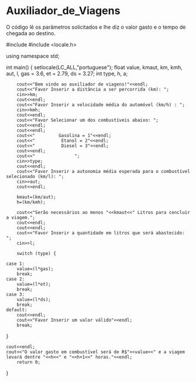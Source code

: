 # Auxiliador_de_Viagens
O código lê os parâmetros solicitados e lhe diz o valor gasto e o tempo de chegada ao destino.

#include <iostream>
#include <locale.h>

using namespace std;

int main()
{
    setlocale(LC_ALL,"portuguese");
    float value, kmaut, km, kmh, aut, l, gas = 3.6, et = 2.79, ds = 3.27;
    int type, h, a;

        cout<<"Bem vindo ao auxiliador de viagens!"<<endl;
        cout<<"Favor Inserir a distância a ser percorrida (km): ";
        cin>>km;
        cout<<endl;
        cout<<"Favor Inserir a velocidade média do automóvel (km/h) : ";
        cin>>kmh;
        cout<<endl;
        cout<<"Favor Selecionar um dos combustíveis abaixo: ";
        cout<<endl;
        cout<<endl;
        cout<<"         Gasolina = 1"<<endl;
        cout<<"          Etanol = 2"<<endl;
        cout<<"          Diesel = 3"<<endl;
        cout<<endl;
        cout<<"               ";
        cin>>type;
        cout<<endl;
        cout<<"Favor Inserir a autonomia média esperada para o combustível selecionado (km/l): ";
        cin>>aut;
        cout<<endl;

        kmaut=(km/aut);
        h=(km/kmh);

        cout<<"Serão necessários ao menos "<<kmaut<<" Litros para concluir a viagem.";
        cout<<endl;
        cout<<endl;
        cout<<"Favor Inserir a quantidade em litros que será abastecido: ";
        cin>>l;

        switch (type) {

    case 1:
        value=(l*gas);
        break;
    case 2:
        value=(l*et);
        break;
    case 3:
        value=(l*ds);
        break;
    default:
        cout<<endl;
        cout<<"Favor Inserir um valor válido"<<endl;
        break;
}

    cout<<endl;
    cout<<"O valor gasto em combustível será de R$"<<value<<" e a viagem levará dentre "<<h<<" e "<<h+1<<" horas."<<endl;
        return 0;
}
